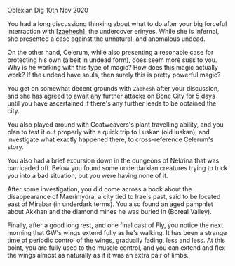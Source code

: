 Oblexian Dig
10th Nov 2020

You had a long discussiong thinking about what to do after your big forceful interraction with [[zaehesh]], the undercover erinyes. While she is infernal, she presented a case against the unnatural, and anomalous undead.

On the other hand, Celerum, while also presenting a resonable case for protecting his own (albeit in undead form), does seem more suss to you. Why is he working with this type of magic? How does this magic actually work? If the undead have souls, then surely this is pretty powerful magic?

You get on somewhat decent grounds with `Zaehesh` after your discussion, and she has agreed to await any further attacks on Bone City for 5 days until you have ascertained if there's any further leads to be obtained the city.

You also played around with Goatweavers's plant travelling ability, and you plan to test it out properly with a quick trip to Luskan (old luskan), and investigate what exactly happened there, to cross-reference Celerum's story.

You also had a brief excursion down in the dungeons of Nekrina that was barricaded off. Below you found some underdarkian creatures trying to trick you into a bad situation, but you were having none of it.

After some investigation, you did come across a book about the disappearance of Maerimydra, a city tied to Irae's past, said to be located east of Mirabar (in underdark terms). You also found an aged pamphlet about Akkhan and the diamond mines he was buried in (Boreal Valley).

Finally, after a good long rest, and one final cast of Fly, you notice the next morning that GW's wings extend fully as he's walking. It has been a strange time of periodic control of the wings, gradually fading, less and less. At this point, you are fully used to the muscle control, and you can extend and flex the wings almost as naturally as if it was an extra pair of limbs.

[//begin]: # "Autogenerated link references for markdown compatibility"
[zaehesh]: ../npcs/zaehesh "Zaehesh"
[//end]: # "Autogenerated link references"

